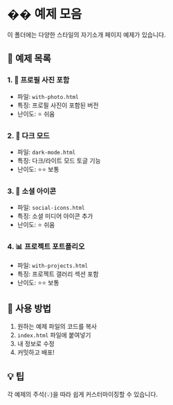 # �� 예제 모음

이 폴더에는 다양한 스타일의 자기소개 페이지 예제가 있습니다.

## 🎨 예제 목록

### 1. 📸 프로필 사진 포함
- 파일: `with-photo.html`
- 특징: 프로필 사진이 포함된 버전
- 난이도: ⭐ 쉬움

### 2. 🌙 다크 모드
- 파일: `dark-mode.html`
- 특징: 다크/라이트 모드 토글 기능
- 난이도: ⭐⭐ 보통

### 3. 📱 소셜 아이콘
- 파일: `social-icons.html`
- 특징: 소셜 미디어 아이콘 추가
- 난이도: ⭐ 쉬움

### 4. 📊 프로젝트 포트폴리오
- 파일: `with-projects.html`
- 특징: 프로젝트 갤러리 섹션 포함
- 난이도: ⭐⭐ 보통

## 🔧 사용 방법

1. 원하는 예제 파일의 코드를 복사
2. `index.html` 파일에 붙여넣기
3. 내 정보로 수정
4. 커밋하고 배포!

## 💡 팁

각 예제의 주석(💡)을 따라 쉽게 커스터마이징할 수 있습니다.
